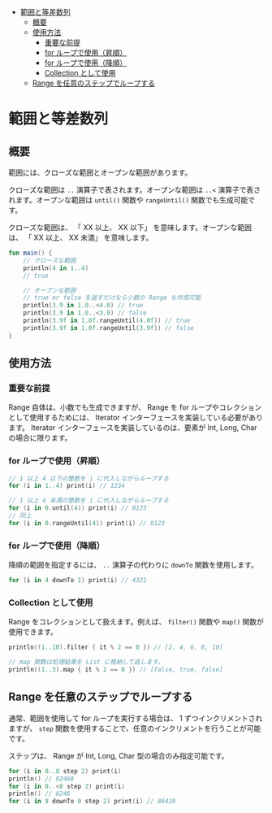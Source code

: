 - [範囲と等差数列](#範囲と等差数列)
  - [概要](#概要)
  - [使用方法](#使用方法)
    - [重要な前提](#重要な前提)
    - [for ループで使用（昇順）](#for-ループで使用昇順)
    - [for ループで使用（降順）](#for-ループで使用降順)
    - [Collection として使用](#collection-として使用)
  - [Range を任意のステップでループする](#range-を任意のステップでループする)


# 範囲と等差数列

## 概要

範囲には、クローズな範囲とオープンな範囲があります。

クローズな範囲は `..` 演算子で表されます。オープンな範囲は `..<` 演算子で表されます。オープンな範囲は `until()` 関数や `rangeUntil()` 関数でも生成可能です。

クローズな範囲は、 「 XX 以上、 XX 以下」 を意味します。オープンな範囲は、 「 XX 以上、 XX 未満」 を意味します。

```kotlin
fun main() {
    // クローズな範囲
    println(4 in 1..4)
    // true

    // オープンな範囲
    // true or false を返すだけなら小数の Range も作成可能
    println(3.9 in 1.0..<4.0) // true
    println(3.9 in 1.0..<3.9) // false
    println(3.9f in 1.0f.rangeUntil(4.0f)) // true
    println(3.9f in 1.0f.rangeUntil(3.9f)) // false
}
```


## 使用方法

### 重要な前提

Range 自体は、小数でも生成できますが、 Range を for ループやコレクションとして使用するためには、 Iterator インターフェースを実装している必要があります。 Iterator インターフェースを実装しているのは、要素が Int, Long, Char の場合に限ります。


### for ループで使用（昇順）

```kotlin
// 1 以上 4 以下の整数を i に代入しながらループする
for (i in 1..4) print(i) // 1234

// 1 以上 4 未満の整数を i に代入しながらループする
for (i in 0.until(4)) print(i) // 0123
// 同上
for (i in 0.rangeUntil(4)) print(i) // 0123
```


### for ループで使用（降順）

降順の範囲を指定するには、 `..` 演算子の代わりに `downTo` 関数を使用します。

```kotlin
for (i in 4 downTo 1) print(i) // 4321
```


### Collection として使用

Range をコレクションとして扱えます。例えば、 `filter()` 関数や `map()` 関数が使用できます。

```kotlin
println((1..10).filter { it % 2 == 0 }) // [2, 4, 6, 8, 10]

// map 関数は処理結果を List に格納して返します。
println((1..3).map { it % 2 == 0 }) // [false, true, false]
```


## Range を任意のステップでループする

通常、範囲を使用して for ループを実行する場合は、 1 ずつインクリメントされますが、 `step` 関数を使用することで、任意のインクリメントを行うことが可能です。

ステップは、 Range が Int, Long, Char 型の場合のみ指定可能です。

```kotlin
for (i in 0..8 step 2) print(i)
println() // 02468
for (i in 0..<8 step 2) print(i)
println() // 0246
for (i in 8 downTo 0 step 2) print(i) // 86420
```




